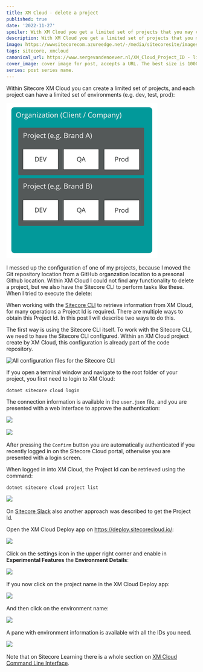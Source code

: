 ```yaml
---
title: XM Cloud - delete a project
published: true
date: '2022-11-27'
spoiler: With XM Cloud you get a limited set of projects that you may create. When you mess up one of you projects, you want to be able to delete it and start over. In the UI I could not find a way to delete a project with all its environments, but Sitecore CLI to the resque.
description: With XM Cloud you get a limited set of projects that you may create. When you mess up one of you projects, you want to be able to delete it and start over. In the UI I could not find a way to delete a project with all its environments, but Sitecore CLI to the resque.
image: https://wwwsitecorecom.azureedge.net/-/media/sitecoresite/images/home/products/xm-cloud/xm-cloud-hero-960-720pxxl.jpg
tags: sitecore, xmcloud
canonical_url: https://www.sergevandenoever.nl/XM_Cloud_Project_ID - link for the canonical version of the content
cover_image: cover image for post, accepts a URL. The best size is 1000 x 420.
series: post series name.
---
```


Within Sitecore XM Cloud you can create a limited set of projects, and each project can have a limited set of environments (e.g. dev, test, prod):

![](XM_Cloud_Delete_a_project/03-XMCloudStructure.png)

I messed up the configuration of one of my projects, because I moved the Git repository location from a GitHub organzation location to a presonal Github location.
Within XM Cloud I could not find any functionality to delete a project, but we also have the Sitecore CLI to perform tasks like these. When I tried to execute the delete:



When working with the [Sitecore CLI](https://doc.sitecore.com/xmc/en/developers/xm-cloud/sitecore-command-line-interface.html) to retrieve information from XM Cloud, for many operations a Project Id is required. There are multiple ways to obtain this Project Id. In this post I will describe two ways to do this.

The first way is using the Sitecore CLI itself. To work with the Sitecore CLI, we need to have the Sitecore CLI configured. Within an XM Cloud project create by XM Cloud, this configuration is already part of the code repository.

![All configuration files for the Sitecore CLI](XM_Cloud_Project_ID/r5o21amc5215.png)

If you open a terminal window and navigate to the root folder of your project, you first need to login to XM Cloud:

```
dotnet sitecore cloud login
```

The connection information is available in the `user.json` file, and you are presented with a web interface to approve the authentication:

![](XM_Cloud_Project_ID/r5o25amc5255.png)

![](XM_Cloud_Project_ID/r5o26amc5265.png)

After pressing the `Confirm` button you are automatically authenticated if you recently logged in on the Sitecore Cloud portal, otherwise you are presented with a login screen.

When logged in into XM Cloud, the Project Id can be retrieved using the command:

```
dotnet sitecore cloud project list
```

![](XM_Cloud_Project_ID/r5o30amc5305.png)

On [Sitecore Slack](https://sitecore.chat) also another approach was described to get the Project Id. 

Open the XM Cloud Deploy app on https://deploy.sitecorecloud.io/:

![](XM_Cloud_Project_ID/r5o33amc5335.png)

Click on the settings icon in the upper right corner and enable in **Experimental Features** the **Environment Details**:

![](XM_Cloud_Project_ID/r5o35amc5355.png)

If you now click on the project name in the XM Cloud Deploy app:

![](XM_Cloud_Project_ID/r5o42amc5425.png)

And then click on the environment name:

![](XM_Cloud_Project_ID/r5o43amc5435.png)

A pane with environment information is available with all the IDs you need.

![](XM_Cloud_Project_ID/r5o47amc5475.png)

Note that on Sitecore Learning there is a whole section on [XM Cloud Command Line Interface](https://learning.sitecore.com/learn/course/1037/xm-cloud-command-line-interface-cli;lp=36).
